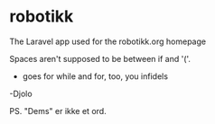 # robotikk
The Laravel app used for the robotikk.org homepage


Spaces aren't supposed to be between if and '('.

* goes for while and for, too, you infidels

-Djolo




PS. "Dems" er ikke et ord.
